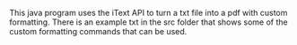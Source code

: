 This java program uses the iText API to turn a txt file into a pdf with custom formatting. There is an example txt in the src folder that shows some of the 
custom formatting commands that can be used.
